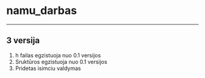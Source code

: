 # namu_darbas
---

## 3 versija

1. h failas egzistuoja nuo 0.1 versijos
2. Sruktūros egzistuoja nuo 0.1 versijos 
3. Pridetas isimciu valdymas

